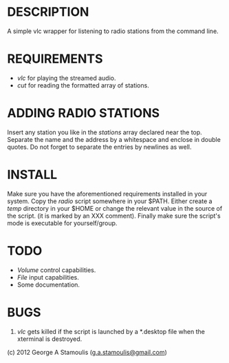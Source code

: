 DESCRIPTION
===========

A simple vlc wrapper for listening to radio stations from the command line.

REQUIREMENTS
===========

* *vlc* for playing the streamed audio.
* *cut* for reading the formatted array of stations.

ADDING RADIO STATIONS
=====================

Insert any station you like in the *stations* array declared near the top.
Separate the name and the address by a whitespace and enclose in double quotes.
Do not forget to separate the entries by newlines as well.

INSTALL
=======

Make sure you have the aforementioned requirements installed in your system.
Copy the *radio* script somewhere in your $PATH.
Either create a *temp* directory in your $HOME or change the relevant value
in the source of the script. (it is marked by an XXX comment).
Finally make sure the script's mode is executable for yourself/group.

TODO
====

* *Volume* control capabilities.
* *File* input capabilities.
* Some documentation.

BUGS
====

1. *vlc* gets killed if the script is launched by a \*.desktop file when the
xterminal is destroyed.


(c) 2012 George A Stamoulis (g.a.stamoulis@gmail.com)

